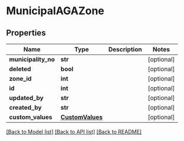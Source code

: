# MunicipalAGAZone

## Properties
Name | Type | Description | Notes
------------ | ------------- | ------------- | -------------
**municipality_no** | **str** |  | [optional] 
**deleted** | **bool** |  | [optional] 
**zone_id** | **int** |  | [optional] 
**id** | **int** |  | [optional] 
**updated_by** | **str** |  | [optional] 
**created_by** | **str** |  | [optional] 
**custom_values** | [**CustomValues**](CustomValues.md) |  | [optional] 

[[Back to Model list]](../README.md#documentation-for-models) [[Back to API list]](../README.md#documentation-for-api-endpoints) [[Back to README]](../README.md)

